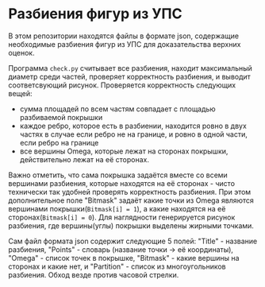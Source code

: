 # Разбиения фигур из УПС
В этом репозитории находятся файлы в формате json, содержащие необходимые разбиения фигур из УПС для доказательства верхних оценок.

Программа `check.py` считывает все разбиения, находит максимальный диаметр среди частей, проверяет корректность разбиения, и выводит соответсвующий рисунок. Проверяется корректность следующих вещей:
 - сумма площадей по всем частям совпадает с площадью разбиваемой покрышки
 - каждое ребро, которое есть в разбиении, находится ровно в двух частях в случае если ребро не на границе, и ровно в одной части, если ребро на границе
 - все вершины Omega, которые лежат на сторонах покрышки, действительно лежат на её сторонах.

Важно отметить, что сама покрышка задаётся вместе со всеми вершинами разбиения, которые находятся на её сторонах - чисто технически так удобней проверять корректность разбиения. При этом дополнительное поле "Bitmask" задаёт какие точки из Omega являются вершинами покрышки(`Bitmask[i] = 1`), а какие находятся на её сторонах(`Bitmask[i] = 0`). Для наглядности генерируется рисунок разбиения, где вершины(углы) покрышки выделены жирными точками.

Сам файл формата json содержит следующие 5 полей: "Title" - название разбиения, "Points" - словарь (название точки -> её координаты), "Omega" - список точек в покрышке, "Bitmask" - какие вершины на сторонах и какие нет, и "Partition" - список из многоугольников разбиения. Обход везде против часовой стрелки.
